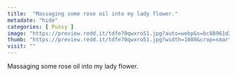 ```yaml
---
title:  "Massaging some rose oil into my lady flower."
metadate: "hide"
categories: [ Pussy ]
image: "https://preview.redd.it/tdfe70qwxro51.jpg?auto=webp&s=bc88961d3a66aa20e812afa3a2b6e505d319010c"
thumb: "https://preview.redd.it/tdfe70qwxro51.jpg?width=1080&crop=smart&auto=webp&s=6cedd250b376fd81bf0643e89aaab854768b1598"
visit: ""
---
```

Massaging some rose oil into my lady flower.
